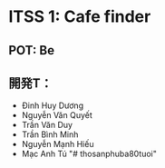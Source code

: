 # ITSS 1: Cafe finder

## POT: Be 

## 開発T：
- Đinh Huy Dương
- Nguyễn Văn Quyết
- Trần Văn Duy
- Trần Bình Minh
- Nguyễn Mạnh Hiếu
- Mạc Anh Tú "# thosanphuba80tuoi" 
